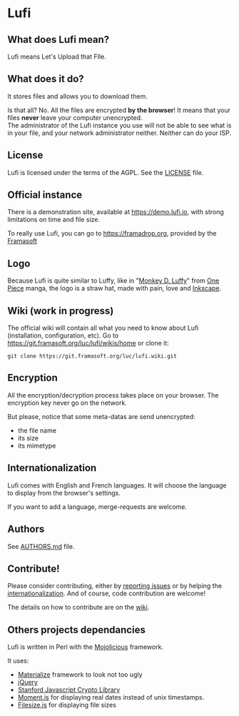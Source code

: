 # Lufi

## What does Lufi mean?

Lufi means Let's Upload that FIle.

## What does it do?

It stores files and allows you to download them.

Is that all? No. All the files are encrypted **by the browser**! It means that your files **never** leave your computer unencrypted.  
The administrator of the Lufi instance you use will not be able to see what is in your file, and your network administrator neither. Neither can do your ISP.

## License

Lufi is licensed under the terms of the AGPL. See the [LICENSE](LICENSE) file.

## Official instance

There is a demonstration site, available at <https://demo.lufi.io>, with strong limitations on time and file size.

To really use Lufi, you can go to <https://framadrop.org>, provided by the [Framasoft](http://framasoft.org)

## Logo

Because Lufi is quite similar to Luffy, like in "[Monkey D. Luffy](https://en.wikipedia.org/wiki/Monkey_D._Luffy)" from [One Piece](https://en.wikipedia.org/wiki/One_Piece) manga, the logo is a straw hat, made with pain, love and [Inkscape](https://inkscape.org/).

## Wiki (work in progress)

The official wiki will contain all what you need to know about Lufi (installation, configuration, etc). Go to <https://git.framasoft.org/luc/lufi/wikis/home> or clone it:

```
git clone https://git.framasoft.org/luc/lufi.wiki.git
```

## Encryption

All the encryption/decryption process takes place on your browser. The encryption key never go on the network.

But please, notice that some meta-datas are send unencrypted:

* the file name
* its size
* its mimetype

## Internationalization

Lufi comes with English and French languages. It will choose the language to display from the browser's settings.

If you want to add a language, merge-requests are welcome.

## Authors

See [AUTHORS.md](AUTHORS.md) file.

## Contribute!

Please consider contributing, either by [reporting issues](https://git.framasoft.org/luc/lufi/issues) or by helping the [internationalization](https://pootle.framasoft.org/projects/lufi/). And of course, code contribution are welcome!

The details on how to contribute are on the [wiki](https://git.framasoft.org/luc/lufi/wikis/contribute).

## Others projects dependancies

Lufi is written in Perl with the [Mojolicious](http://mojolicio.us) framework.

It uses:

* [Materialize](http://materializecss.com/) framework to look not too ugly
* [jQuery](https://jquery.com)
* [Stanford Javascript Crypto Library](http://bitwiseshiftleft.github.com/sjcl/)
* [Moment.js](http://momentjs.com/) for displaying real dates instead of unix timestamps.
* [Filesize.js](http://filesizejs.com/) for displaying file sizes

